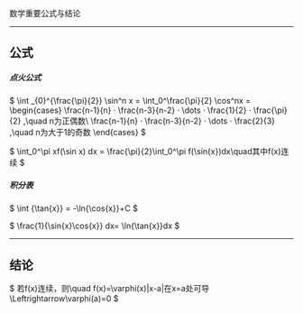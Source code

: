 数学重要公式与结论

****

## 公式

##### 点火公式
$ \int _{0}^{\frac{\pi}{2}} \sin^n x = \int_0^\frac{\pi}{2} \cos^nx = 
\begin{cases} 
\frac{n-1}{n} · \frac{n-3}{n-2} · \dots · \frac{1}{2} · \frac{\pi}{2} ,\quad n为正偶数\\
\frac{n-1}{n} · \frac{n-3}{n-2} · \dots · \frac{2}{3} ,\quad n为大于1的奇数
\end{cases} $



$ \int_0^\pi xf(\sin x) dx = \frac{\pi}{2}\int_0^\pi f(\sin{x})dx\quad其中f(x)连续 $



##### 积分表

$ \int {\tan{x}} = -\ln{\cos{x}}+C $

$ \frac{1}{\sin{x}\cos{x}} dx= \ln{\tan{x}}dx $







****

## 结论

$ 若f(x)连续，则\quad f(x)=\varphi(x)|x-a|在x=a处可导\Leftrightarrow\varphi(a)=0 $

